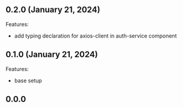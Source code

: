 ## 0.2.0 (January 21, 2024)

Features:

- add typing declaration for axios-client in auth-service component

## 0.1.0 (January 21, 2024)

Features:

- base setup

## 0.0.0
